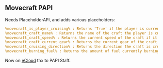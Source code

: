 ## Movecraft PAPI

Needs PlaceholderAPI, and adds various placeholders:

```yml
%movecraft_is_player_cruising% : Returns 'True' if the player is currently cruising on a craft, otherwise returns 'False'.
%movecraft_craft_name% : Returns the name of the craft the player is currently on."
%movecraft_craft_speed% : Returns the current speed of the craft if it is cruising. If the craft is not cruising, returns '0'.
%movecraft_craft_current_gear% : Returns the current gear of the craft.
%movecraft_cruising_direction% : Returns the direction the craft is cruising in.
%movecraft_burning_fuel% : Returns the amount of fuel currently burning in the craft.
```

Now on [eCloud](https://api.extendedclip.com/expansions/movecraftpapi/) thx to PAPI Staff.
